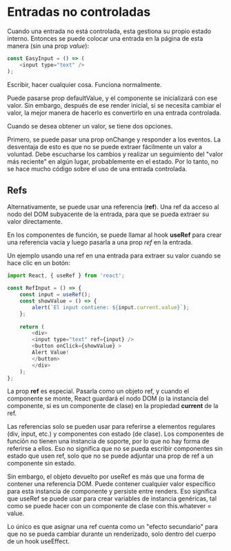 # Entradas no controladas

Cuando una entrada no está controlada, esta gestiona su propio estado interno. Entonces se puede colocar una entrada en la página de esta manera (sin una prop *value*):

```js
const EasyInput = () => (
    <input type="text" />
);
```

Escribir, hacer cualquier cosa. Funciona normalmente.

Puede pasarse prop defaultValue, y el componente se inicializará con ese valor. Sin embargo, después de ese render inicial, si se necesita cambiar el valor, la mejor manera de hacerlo es convertirlo en una entrada controlada.

Cuando se desea obtener un valor, se tiene dos opciones.

Primero, se puede pasar una prop onChange y responder a los eventos. La desventaja de esto es que no se puede extraer fácilmente un valor a voluntad. Debe escucharse los cambios y realizar un seguimiento del "valor más reciente" en algún lugar, probablemente en el estado. Por lo tanto, no se hace mucho código sobre el uso de una entrada controlada.

## Refs

Alternativamente, se puede usar una referencia (**ref**). Una ref da acceso al nodo del DOM subyacente de la entrada, para que se pueda extraer su valor directamente.

En los componentes de función, se puede llamar al hook **useRef** para crear una referencia vacía y luego pasarla a una prop *ref* en la entrada.

Un ejemplo usando una ref en una entrada para extraer su valor cuando se hace clic en un botón:

```js
import React, { useRef } from 'react';

const RefInput = () => {
    const input = useRef();
    const showValue = () => {
        alert(`El input contiene: ${input.current.value}`);
    };
    
    return (
        <div>
        <input type="text" ref={input} />
        <button onClick={showValue} >
        Alert Value!
        </button>
        </div>
    );
};
```

La prop **ref** es especial. Pasarla como un objeto ref, y cuando el componente se monte, React guardará el nodo DOM (o la instancia del componente, si es un componente de clase) en la propiedad **current** de la ref.

Las referencias solo se pueden usar para referirse a elementos regulares (div, input, etc.) y componentes con estado (de clase). Los componentes de función no tienen una instancia de soporte, por lo que no hay forma de referirse a ellos. Eso no significa que no se pueda escribir componentes sin estado que usen ref, solo que no se puede adjuntar una prop de ref a un componente sin estado.

Sin embargo, el objeto devuelto por useRef es más que una forma de contener una referencia DOM. Puede contener cualquier valor específico para esta instancia de componente y persiste entre renders. Eso significa que useRef se puede usar para crear variables de instancia genéricas, tal como se puede hacer con un componente de clase con this.whatever = value.

Lo único es que asignar una ref cuenta como un "efecto secundario" para que no se pueda cambiar durante un renderizado, solo dentro del cuerpo de un hook useEffect.